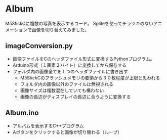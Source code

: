 # Album
M5StickCに複数の写真を表示するコード。
Spliteを使ってチラツキのないアニメーションで画像を切り替えてみました。

## imageConversion.py
* 画像ファイルをCのヘッダファイル形式に変換するPythonプログラム。
* Arduino形式（１画素２バイト）に変換してから保存する
* フォルダ内の画像全てを１つのヘッダファイルに書き出す
	*  M5StickCのフラッシュメモリの要領から３０枚程度が上限と思われる
	*  フォルダ内の画像以外のファイルは無視される
	*  画像サイズは複数混在していても構わない
	*  画像の長辺がディスプレイの長辺に合うように変換する 

## Album.ino
* アルバムを表示するC++プログラム
* Aボタンをクリックすると画像が切り替わる（ループ）